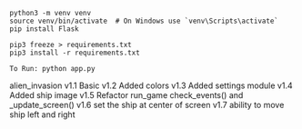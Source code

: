     python3 -m venv venv
    source venv/bin/activate  # On Windows use `venv\Scripts\activate`
    pip install Flask

    pip3 freeze > requirements.txt
    pip3 install -r requirements.txt

    To Run: python app.py

alien_invasion
    v1.1 Basic
    v1.2 Added colors 
    v1.3 Added settings module
    v1.4 Added ship image
    v1.5 Refactor run_game check_events() and _update_screen()
    v1.6 set the ship at center of screen
    v1.7 ability to move ship left and right
